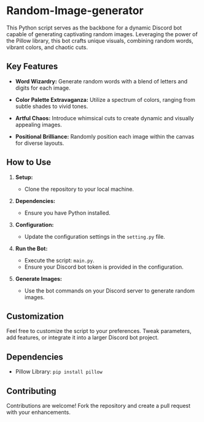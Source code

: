 # Random-Image-generator
This Python script serves as the backbone for a dynamic Discord bot capable of generating captivating random images. Leveraging the power of the Pillow library, this bot crafts unique visuals, combining random words, vibrant colors, and chaotic cuts.


## Key Features

- **Word Wizardry:** Generate random words with a blend of letters and digits for each image.
  
- **Color Palette Extravaganza:** Utilize a spectrum of colors, ranging from subtle shades to vivid tones.
  
- **Artful Chaos:** Introduce whimsical cuts to create dynamic and visually appealing images.
  
- **Positional Brilliance:** Randomly position each image within the canvas for diverse layouts.

## How to Use

1. **Setup:**
   - Clone the repository to your local machine.

2. **Dependencies:**
   - Ensure you have Python installed.

3. **Configuration:**
   - Update the configuration settings in the `setting.py` file.

4. **Run the Bot:**
   - Execute the script: `main.py`.
   - Ensure your Discord bot token is provided in the configuration.

5. **Generate Images:**
   - Use the bot commands on your Discord server to generate random images.

## Customization

Feel free to customize the script to your preferences. Tweak parameters, add features, or integrate it into a larger Discord bot project.

## Dependencies

- Pillow Library: `pip install pillow`

## Contributing

Contributions are welcome! Fork the repository and create a pull request with your enhancements.

